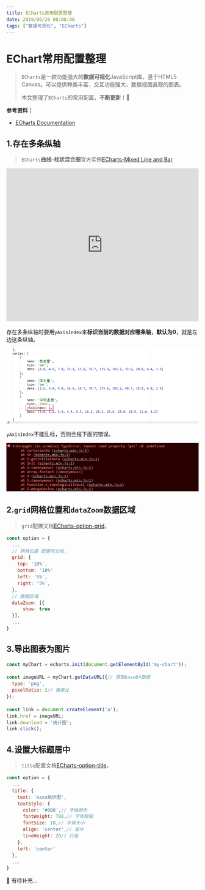 ```yaml
---
title: ECharts常用配置整理
date: 2019/06/28 00:00:00
tags: ["数据可视化", "ECharts"]
---
```


# EChart常用配置整理

<ClientOnly>
  <display-bar :displayData="$frontmatter"></display-bar>
</ClientOnly>

> `ECharts`是一款功能强大的**数据可视化**JavaScript库，基于HTML5 Canvas。可以提供种类丰富、交互功能强大、数据视图直观的图表。
>
> 本文整理了`ECharts`的常用配置，**不断更新**！📝

**参考资料：**

* [ECharts Documentation](https://echarts.apache.org/zh/api.html#echarts)

## 1.存在多条纵轴

> `ECharts`**曲线-柱状混合图**官方实例[ECharts-Mixed Line and Bar](https://echarts.apache.org/examples/zh/editor.html?c=mix-line-bar)

<iframe
  height=400
  width=100%
  src="https://echarts.apache.org/examples/zh/editor.html?c=mix-line-bar"
  frameborder=0
  allowfullscreen
>
</iframe>

存在多条纵轴时要用`yAxisIndex`来**标识当前的数据对应哪条轴**，**默认为0**，就是左边这条纵轴。

![echart-config-01](/images/frontend/other/echart-config-01.png)

`yAxisIndex`不能乱标，否则会报下面的错误。

![echart-config-02](/images/frontend/other/echart-config-02.png)

## 2.`grid`网格位置和`dataZoom`数据区域

> `grid`配置文档[ECharts-option-grid](https://echarts.apache.org/zh/option.html#grid)。

```js
const option = {
  ...
  // 网格位置 配置项文档：
  grid: {
    top: '10%',
    bottom: '10%'
    left: '5%',
    right: '5%',
  },
  // 数据区域
  dataZoom: [{
	  show: true
  }],
  ...
}
```

## 3.导出图表为图片

```js
const myChart = echarts.init(document.getElementById('my-chart'));

const imageURL = myChart.getDataURL({// 获取base64数据
  type: 'png',
  pixelRatio: 2// 像素比
});

const link = document.createElement('a');
link.href = imageURL;
link.download = '统计图';
link.click();
```

## 4.设置大标题居中

> `title`配置文档[ECharts-option-title](https://echarts.apache.org/zh/option.html#title)。

```js {12}
const option = {
  ...
  title: {
    text: 'xxxx统计图',
    textStyle: {
      color: '#000',// 字体颜色
      fontWeight: 700,// 字体粗细
      fontSize: 18,// 字体大小
      align: 'center',// 居中
      lineHeight: 20// 行高
    },
    left: 'center'
  },
  ...
}
```



🍗 有待补充...